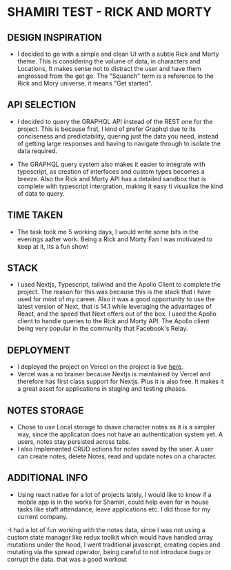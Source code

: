 # SHAMIRI TEST -  RICK AND MORTY

## DESIGN INSPIRATION
- I decided to go with a simple and clean UI with a subtle Rick and Morty theme. This is considering the volume of data, in characters and Locations, It makes sense not to distract the user and have them engrossed from the get go. The "Squanch" term is a reference to the Rick and Mory universe, it means "Get started".


## API SELECTION

- I decided to query the GRAPHQL API instead of the REST one for the project. This is because first, I kind of prefer Graphql due to its conciseness and predictability, quering just the data you need, instead of getting large responses and having to navigate through to isolate the data required.

- The GRAPHQL query system also makes it easier to integrate with typescript, as creation of interfaces and custom types becomes a 
 breeze. Also the Rick and Morty API has a detailed sandbox that is complete with typescript intergration, making it easy ti visualize the kind of data to query.


 ## TIME TAKEN

 - The task took me 5 working days, I would write some bits in the evenings aafter work. Being a Rick and Morty Fan I was motivated to keep at it, Its a fun show!

 ## STACK
 - I used Nextjs, Typescript, tailwind and the Apollo Client to complete the project. The reason for this was because this is the stack that i have used for most of my career. Also it was a good opportunity to use the latest version of Next, that is 14.1 while leveraging the advantages of React, and the speed that Next offers out of the box. I used the Apollo client to handle queries to the Rick and Morty API. The Apollo client being very popular in the community that Facebook's Relay.

 ## DEPLOYMENT
 - I deployed the project on Vercel on the project is live [here](https://ricklocations.vercel.app).
 - Vercel was a no brainer because Nextjs is maintained by Vercel and therefore has first class support for Nextjs. Plus it is also free. It makes it a great asset for applications in staging and testing phases.

 ## NOTES STORAGE
 - Chose to use Local storage to dsave character notes as it is a simpler way, since the applicaton does not have an authentication system yet. A users, notes stay persisted across tabs.
 - I also Implemented CRUD actions for notes saved by the user. A user can create notes, delete Notes, read and update notes on a character.


## ADDITIONAL INFO
- Using react native for a lot of projects lately, I would like to know if a mobile app is in the works for Shamiri, could help even for in house tasks like staff attendance, leave applications etc. I did those for my current company.

-I had a lot of fun working with the notes data, since I was not using a custom state manager like redux toolkit which would have handled array mutations under the hood, I went traditional javascript, creating copies and mutating via the spread operator, being careful to not introduce bugs or corrupt the data. that was a good workout